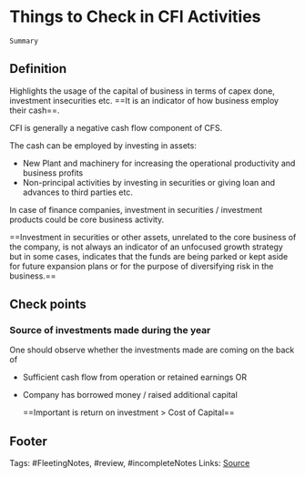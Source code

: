 # Things to Check in CFI Activities

`Summary`

## Definition

Highlights the usage of the capital of business in terms of capex done, investment insecurities etc. ==It is an indicator of how business employ their cash==.

CFI is generally a negative cash flow component of CFS.

The cash can be employed by investing in assets:

* New Plant and machinery for increasing the operational productivity and business profits
* Non-principal activities by investing in securities or giving loan and advances to third parties etc.

In case of finance companies, investment in securities / investment products could be core business activity.

==Investment in securities or other assets, unrelated to the core business of the company, is not always an indicator of an unfocused growth strategy but in some cases, indicates that the funds are being parked or kept aside for future expansion plans or for the purpose of diversifying risk in the business.==

## Check points

### Source of investments made during the year

One should observe whether the investments made are coming on the back of

* Sufficient cash flow from operation or retained earnings OR
* Company has borrowed money / raised additional capital

  ==Important is return on investment &gt; Cost of Capital==

## Footer

Tags: \#FleetingNotes, \#review, \#incompleteNotes Links: [Source](https://www.alphainvesco.com/blog/cash-flow-from-investing-activities/) 

